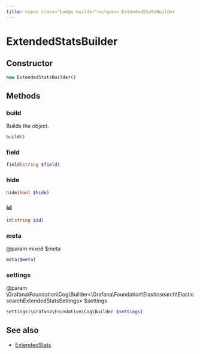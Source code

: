 ```yaml
---
title: <span class="badge builder"></span> ExtendedStatsBuilder
---
```

# <span class="badge builder"></span> ExtendedStatsBuilder

## Constructor

```php
new ExtendedStatsBuilder()
```
## Methods

### <span class="badge object-method"></span> build

Builds the object.

```php
build()
```

### <span class="badge object-method"></span> field

```php
field(string $field)
```

### <span class="badge object-method"></span> hide

```php
hide(bool $hide)
```

### <span class="badge object-method"></span> id

```php
id(string $id)
```

### <span class="badge object-method"></span> meta

@param mixed $meta

```php
meta($meta)
```

### <span class="badge object-method"></span> settings

@param \Grafana\Foundation\Cog\Builder<\Grafana\Foundation\Elasticsearch\ElasticsearchExtendedStatsSettings> $settings

```php
settings(\Grafana\Foundation\Cog\Builder $settings)
```

## See also

 * <span class="badge object-type-class"></span> [ExtendedStats](./object-ExtendedStats.md)
